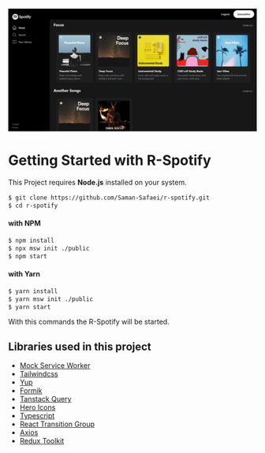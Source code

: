 ![screenshot](./screenshot-1.png)

# Getting Started with R-Spotify
This Project requires **Node.js** installed on your system.

```shell
$ git clone https://github.com/Saman-Safaei/r-spotify.git
$ cd r-spotify
```
#### with NPM
```shell
$ npm install
$ npx msw init ./public
$ npm start
```
#### with Yarn
```shell
$ yarn install
$ yarn msw init ./public
$ yarn start
```

With this commands the R-Spotify will be started.

## Libraries used in this project
- [Mock Service Worker](https://mswjs.io/)
- [Tailwindcss](https://tailwindcss.com/)
- [Yup](https://github.com/jquense/yup)
- [Formik](https://formik.org/)
- [Tanstack Query](https://tanstack.com/query/latest)
- [Hero Icons](https://heroicons.com/)
- [Typescript](https://www.typescriptlang.org/)
- [React Transition Group](https://reactcommunity.org/react-transition-group/)
- [Axios](https://axios-http.com/)
- [Redux Toolkit](https://redux.js.org/)
